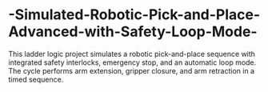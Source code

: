 # -Simulated-Robotic-Pick-and-Place-Advanced-with-Safety-Loop-Mode-
This ladder logic project simulates a robotic pick-and-place sequence with integrated safety interlocks, emergency stop, and an automatic loop mode. The cycle performs arm extension, gripper closure, and arm retraction in a timed sequence.
